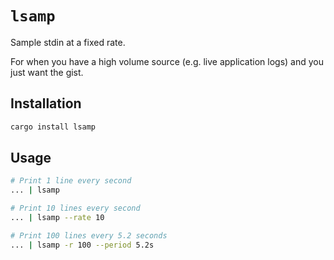 # `lsamp`

Sample stdin at a fixed rate.

For when you have a high volume source (e.g. live application logs) and you just want the gist.

## Installation

```sh
cargo install lsamp
```

## Usage

```sh
# Print 1 line every second
... | lsamp

# Print 10 lines every second
... | lsamp --rate 10

# Print 100 lines every 5.2 seconds
... | lsamp -r 100 --period 5.2s
```
